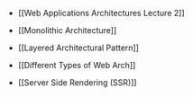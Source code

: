 
* [[Web Applications Architectures Lecture 2]]

* [[Monolithic Architecture]]

* [[Layered Architectural Pattern]]

* [[Different Types of Web Arch]]

* [[Server Side Rendering (SSR)]]